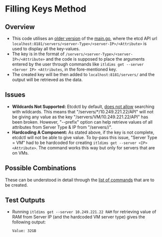 # Filling Keys Method

## Overview
- This code utilises an [older version](https://github.com/yash-anand-fosteringlinux/Commands-and-Outputs/blob/main/Old-Keys-Input/main.go) of the [main.go]([https://github.com/yash-anand-fosteringlinux/Commands-and-Outputs/blob/main/Old-Keys-Input/main.go](https://github.com/Keen-And-Able/etcd-inventory/blob/sk/main.go)), where the etcd API url `localhost:8181/servers/<server-Type>/<server-IP>/<Attribute>` is used to display all the key-values. 
- The key is in the format of `/servers/<server-Type>/<server-IP>/<Attribute>` and the code is supposed to place the arguments entered by the user through commands like `itldims get --server <Server IP> <Attributes`, in the fore-mentioned key.
- The created key will be then added to `localhost:8181/servers/` and the output will be retrieved as the data.

## Issues
- **Wildcards Not Supported:** Etcdctl by default, [does not allow](https://github.com/etcd-io/etcd/issues/9875#issuecomment-400466889) searching with wildcards. This means that "/servers/*/10.249.221.22/API" will not be giving any value as the key "/servers/VM/10.249.221.22/API" has been broken. However, "--prefix" option can help retrieve values of all attributes from Server Type & IP from "/servers/<Type>/<IP>".
- **Hardcoding A Component:** As stated above, if the key is not complete, etcdctl will not be able to give value. To by-pass this issue, "Server Type = VM" had to be hardcoded for creating `itldims get --server <IP> <Attribute>`. The command works this way but only for servers that are on VMs.

## Possible Combinations
These can be understood in detail through the [list of commands](https://github.com/yash-anand-fosteringlinux/Commands-and-Outputs/blob/main/Old-Keys-Input/ListOfCommands.md) that are to be created.

## Test Outputs
- Running `itldims get --server 10.249.221.22 RAM` for retrieving value of RAM from Server IP (and the hardcoded VM server type) gives the following output:
  ```
  Value: 32GB
  ```
